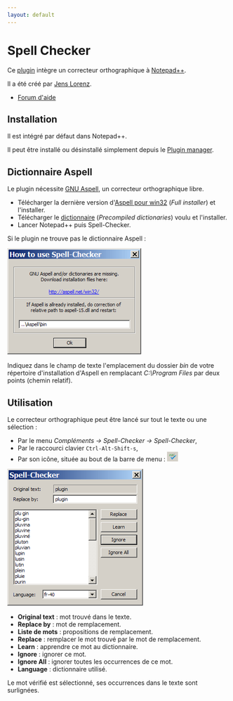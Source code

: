 ```yaml
---
layout: default
---
```

# Spell Checker

Ce [plugin](../plugins.md) intègre un correcteur orthographique à [Notepad++](notepad++.md).

Il a été créé par [Jens Lorenz](http://sourceforge.net/users/jenslorenz).

- [Forum d'aide](http://sourceforge.net/projects/npp-plugins/forums/forum/675120)

## Installation

Il est intégré par défaut dans Notepad++.

Il peut être installé ou désinstallé simplement depuis le [Plugin manager](plugins/plugin-manager.md).

## Dictionnaire Aspell

Le plugin nécessite [GNU Aspell](https://fr.wikipedia.org/wiki/GNU_Aspell), un correcteur orthographique libre.

- Télécharger la dernière version d'[Aspell pour win32](http://aspell.net/win32) (*Full installer*) et l'installer.
- Télécharger le [dictionnaire](http://aspell.net/win32) (*Precompiled dictionaries*) voulu et l'installer.
- Lancer Notepad++ puis Spell-Checker.

Si le plugin ne trouve pas le dictionnaire Aspell :

![Spell-checker ne trouvant pas GNU Aspell](/images/notepadpp_spellchecker_aspell.png)

Indiquez dans le champ de texte l'emplacement du dossier *bin* de votre répertoire d'installation d'Aspell en remplacant *C:\Program Files* par deux points (chemin relatif).

## Utilisation

Le correcteur orthographique peut être lancé sur tout le texte ou une sélection :

- Par le menu *Compléments -> Spell-Checker -> Spell-Checker*,
- Par le raccourci clavier `Ctrl-Alt-Shift-s`,
- Par son icône, située au bout de la barre de menu : ![Icône de Spell-Checker](/images/notepadpp_spellchecker_icon.png)

![Panneau de Spell-Checker](/images/notepadpp_spellchecker_panel.png)

- **Original text** : mot trouvé dans le texte.
- **Replace by** : mot de remplacement.
- **Liste de mots** : propositions de remplacement.
- **Replace** : remplacer le mot trouvé par le mot de remplacement.
- **Learn** : apprendre ce mot au dictionnaire.
- **Ignore** : ignorer ce mot.
- **Ignore All** : ignorer toutes les occurrences de ce mot.
- **Language** : dictionnaire utilisé.

Le mot vérifié est sélectionné, ses occurrences dans le texte sont surlignées.
